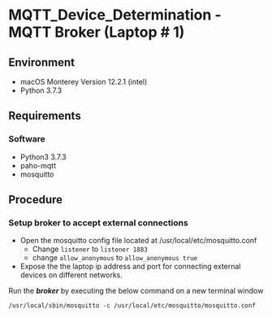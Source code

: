 # MQTT_Device_Determination - MQTT Broker (Laptop # 1)
## Environment
- macOS Monterey Version 12.2.1 (intel)
- Python 3.7.3

## Requirements
### Software
- Python3 3.7.3
- paho-mqtt
- mosquitto

## Procedure
### Setup broker to accept external connections
- Open the mosquitto config file located at /usr/local/etc/mosquitto.conf
  - Change `listener` to `listener 1883`
  - change `allow_anonymous` to `allow_anonymous true`
- Expose the the laptop ip address and port for connecting external devices on different networks.

Run the ***broker*** by executing the below command on a new terminal window
```
/usr/local/sbin/mosquitto -c /usr/local/etc/mosquitto/mosquitto.conf
```
